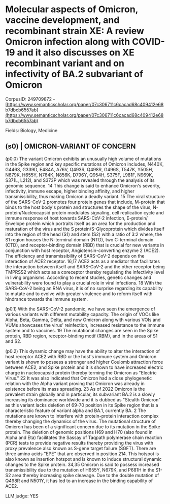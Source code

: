 # Molecular aspects of Omicron, vaccine development, and recombinant strain XE: A review Omicron infection along with COVID-19 and it also discusses on XE recombinant variant and on infectivity of BA.2 subvariant of Omicron

CorpusID: 249709872 - [https://www.semanticscholar.org/paper/07c306711c6cacad68c409412e68b7dbcb6557ab](https://www.semanticscholar.org/paper/07c306711c6cacad68c409412e68b7dbcb6557ab)

Fields: Biology, Medicine

## (s0) | OMICRON-VARIANT OF CONCERN
(p0.0) The variant Omicron exhibits an unusually high volume of mutations in the Spike region and key specific mutations of Omicron includes, N440K, G446S, G339D, E484A, A76V, Q493R, Q498R, G496S, T547K, Y505H, N679K, H655Y, N764K, N856K, D796Y, Q954H, S375F, L981F, N969K, S371L, L212I, and S373P which was revealed through the analysis of its genomic sequence. 14 This change is said to enhance Omicron's severity, infectivity, immune escape, higher binding affinity, and higher transmissibility, thus making Omicron a deadly variant. 15 The viral structure of the SARS-CoV-2 promotes four protein genes that include, M-protein that binds to the host body's protein and structures the shape of the virus, N-protein/Nucleocapsid protein modulates signaling, cell replication cycle and immune response of host towards SARS-CoV-2 infection, E-protein/ Envelope protein which portraits itself as an area for the production and maturation of the virus and the S protein/S-Glycoprotein which divides itself into the region of the head (S1) and stem (S2) with a ratio of 3:2 where, the S1 region houses the N-terminal domain (NTD), two C-terminal domain (CTD), and receptor-binding domain (RBD) that is crucial for new variants in conjunction with host receptor, Angiotensin-converting enzyme 2 (ACE2). The efficiency and transmissibility of SARS-CoV-2 depends on the interaction of ACE2 receptor. 16,17 ACE2 acts as a mediator that facilitates the interaction between itself and SARS-CoV-2 and the other receptor being TMPRSS2 which acts as a coreceptor thereby regulating the infectivity level in living organisms. According to recent studies, genetic changes and vulnerability were found to play a crucial role in viral infections. 18 With the SARS-CoV-2 being an RNA virus, it is of no surprise regarding its capability to mutate and to evolve with greater virulence and to reform itself with hindrance towards the immune system.

(p0.1) With the SARS-CoV-2 pandemic, we have seen the emergence of various variants with different mutability capacity. The origin of VOCs like Alpha, Beta, Gamma, Delta, and now Omicron along with various VOIs and VUMs showcases the virus' reinfection, increased resistance to the immune system and to vaccines. 19  The mutational changes are seen in the Spike protein, RBD region, receptor-binding motif (RBM), and in the areas of S1 and S2.

(p0.2) This dynamic change may have the ability to alter the interaction of host receptor ACE2 with RBD or the host's immune system and Omicron variant is shown to possess a stronger and higher Coulomb attraction force between ACE2, and Spike protein and it is shown to have increased electric charge in nucleocapsid protein thereby terming the Omicron as "Electric Virus." 22 It was also indicated that Omicron had a close phylogenetic relation with the Alpha variant proving that Omicron was already in existence before its mass spreading. 23 As of 2022 Omicron is the prevalent strain globally and in particular, its subvariant BA.2 is a slowly increasing its dominance worldwide and it is dubbed as "Stealth Omicron" as this variant lacks deletion of 69-70 position in its Spike region that is a characteristic feature of variant alpha and BA.1, currently BA. 2   The mutations are known to interfere with protein-protein interaction complex thereby changing the dynamics of the virus. The mutational structure of Omicron has been of a significant concern due to its mutation in the Spike protein. The deletion of genomic positions H69 and H70 (also found in Alpha and Eta) facilitates the Sassay of Taqpath polymerase chain reaction (PCR) tests to provide negative results thereby providing the virus with proxy prevalence also known as S-gene target failure (SGFT). There are three amino acids "EPE" that are observed in position 214. This hotspot is also known as insertion hotspot and is known to induce structural dynamic changes to the Spike protein. 34,35 Omicron is said to possess increased transmissibility due to the mutation of H655Y, N679K, and P681H in the S1-S2 area thereby increasing spike cleavage. Due to the double mutation of Q498R and N501Y, it has led to an increase in the binding capability of ACE2.

LLM judge: YES

